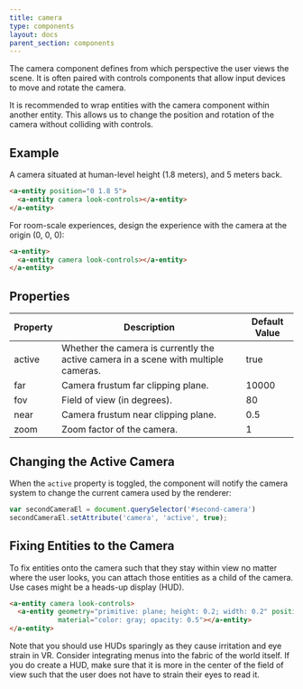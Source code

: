 ```yaml
---
title: camera
type: components
layout: docs
parent_section: components
---
```


The camera component defines from which perspective the user views the scene. It is often paired with controls components that allow input devices to move and rotate the camera.

It is recommended to wrap entities with the camera component within another entity. This allows us to change the position and rotation of the camera without colliding with controls.

## Example

A camera situated at human-level height (1.8 meters), and 5 meters back.

```html
<a-entity position="0 1.8 5">
  <a-entity camera look-controls></a-entity>
</a-entity>
```

For room-scale experiences, design the experience with the camera at the origin (0, 0, 0):

```html
<a-entity>
  <a-entity camera look-controls></a-entity>
</a-entity>
```

## Properties

| Property | Description                                                                         | Default Value |
|----------|-------------------------------------------------------------------------------------|---------------|
| active   | Whether the camera is currently the active camera in a scene with multiple cameras. | true          |
| far      | Camera frustum far clipping plane.                                                  | 10000         |
| fov      | Field of view (in degrees).                                                         | 80            |
| near     | Camera frustum near clipping plane.                                                 | 0.5           |
| zoom     | Zoom factor of the camera.                                                          | 1             |

## Changing the Active Camera

When the `active` property is toggled, the component will notify the camera system to change the current camera used by the renderer:

```js
var secondCameraEl = document.querySelector('#second-camera')
secondCameraEl.setAttribute('camera', 'active', true);
```

## Fixing Entities to the Camera

To fix entities onto the camera such that they stay within view no matter where the user looks, you can attach those entities as a child of the camera. Use cases might be a heads-up display (HUD).

```html
<a-entity camera look-controls>
  <a-entity geometry="primitive: plane; height: 0.2; width: 0.2" position="0 0 -1"
            material="color: gray; opacity: 0.5"></a-entity>
</a-entity>
```

Note that you should use HUDs sparingly as they cause irritation and eye strain in VR. Consider integrating menus into the fabric of the world itself. If you do create a HUD, make sure that it is more in the center of the field of view such that the user does not have to strain their eyes to read it.
